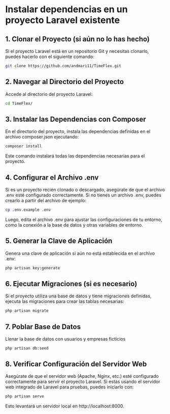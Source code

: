 # Instalar dependencias en un proyecto Laravel existente

## 1. Clonar el Proyecto (si aún no lo has hecho)

Si el proyecto Laravel está en un repositorio Git y necesitas clonarlo, puedes hacerlo con el siguiente comando:

```bash
git clone https://github.com/andmari11/TimeFlex.git
```

## 2. Navegar al Directorio del Proyecto
Accede al directorio del proyecto Laravel:

```bash
cd TimeFlex/
```

## 3. Instalar las Dependencias con Composer
En el directorio del proyecto, instala las dependencias definidas en el archivo composer.json ejecutando:

```bash
composer install
```
Este comando instalará todas las dependencias necesarias para el proyecto.

## 4. Configurar el Archivo .env
Si es un proyecto recién clonado o descargado, asegúrate de que el archivo .env esté configurado correctamente. Si no tienes un archivo .env, puedes crearlo a partir del archivo de ejemplo:

```bash
cp .env.example .env
```

Luego, edita el archivo .env para ajustar las configuraciones de tu entorno, como la conexión a la base de datos y otras variables de entorno.

## 5. Generar la Clave de Aplicación
Genera una clave de aplicación si aún no está establecida en el archivo .env:

```bash
php artisan key:generate
```

## 6. Ejecutar Migraciones (si es necesario)
Si el proyecto utiliza una base de datos y tiene migraciones definidas, ejecuta las migraciones para crear las tablas necesarias:

```bash
php artisan migrate

```
## 7. Poblar Base de Datos
Llenar la base de datos con usuarios y empresas ficticios
```
php artisan db:seed
```

## 8. Verificar Configuración del Servidor Web
Asegúrate de que el servidor web (Apache, Nginx, etc.) esté configurado correctamente para servir el proyecto Laravel. Si estás usando el servidor web integrado de Laravel para pruebas, puedes iniciarlo con:

```bash
php artisan serve
```

Esto levantará un servidor local en http://localhost:8000.

